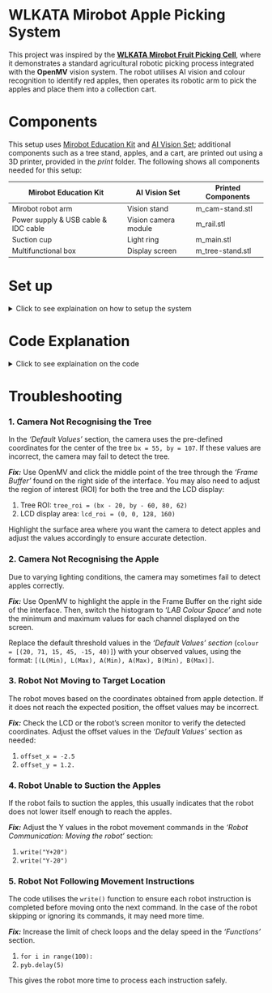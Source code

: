 # WLKATA Mirobot Apple Picking System
This project was inspired by the __[WLKATA Mirobot Fruit Picking Cell](https://www.wlkata.com/products/wlkata-mirobot-fruit-picking-cell-ai-vision-smart-farming-training-solution?srsltid=AfmBOoqAc8YDDn7FQlc3SLJ9pG7SN-iGf-ZfR0vqHMXYsWzJBoCJjYRc)__, where it demonstrates a standard agricultural robotic picking process integrated with the __OpenMV__ vision system. The robot utilises AI vision and colour recognition to identify red apples, then operates its robotic arm to pick the apples and place them into a collection cart.

# Components
This setup uses [Mirobot Education Kit](https://www.wlkata.com/products/wlkata-best-6-axis-stem-educational-robot-arm-kit) and [AI Vision Set](https://www.wlkata.com/products/wlkata-ai-vision-set); additional components such as a tree stand, apples, and a cart, are printed out using a 3D printer, provided in the _print_ folder. The following shows all components needed for this setup:

| Mirobot Education Kit | AI Vision Set | Printed Components |
| --------------------- | ------------- | ------------------ |
| Mirobot robot arm | Vision stand | m_cam-stand.stl
| Power supply & USB cable & IDC cable | Vision camera module | m_rail.stl
| Suction cup | Light ring | m_main.stl
| Multifunctional box | Display screen | m_tree-stand.stl

# Set up
<details>
  <summary>Click to see explaination on how to setup the system</summary>

  #### 1. Camera stand - m_cam-stand.stl <br>
  For this setup, the vision module should be mounted sideways instead of the default top-down configuration. Mount the camera stand on the side without the flange. Secure the vision stand, followed by the light ring. Ensure both components are centered to the apples to provide proper alignment during operation. <br>
![cam-stand](https://github.com/SUTAMPU/wlkata-apple-picking/blob/main/setup/cam-stand.jpg?raw=true)

  #### 2. Rail - m_rail.stl <br>
  Attach the rail to the calibration board. The placement is flexible; in our setup, it is positioned at the edge. If a different location is desired, the corresponding adjustments can be made directly in the code. <br>
![rail](https://github.com/SUTAMPU/wlkata-apple-picking/blob/main/setup/rail.jpg?raw=true)

  #### 3. Tree and Apples - m_main.stl <br>
  To attach the apples securely to the tree, use magnet tape. Place the tape around the perimeter of each apple and on the tree at positions matching the apples’ size. This allows the apple to be easily attached and removed during the picking process. <br>
![main](https://github.com/SUTAMPU/wlkata-apple-picking/blob/main/setup/main.jpg?raw=true)

  #### 4. Tree stand - m_tree-stand.stl <br>
  Use the flange as a guide for positioning the curved sections of the stand. Begin by attaching the base, securing the clip and locking the assembly in place as illustrated. <br>
![tree-stand](https://github.com/SUTAMPU/wlkata-apple-picking/blob/main/setup/tree-stand.jpg?raw=true)

_Once you have completed the assembly, it should come together like this:_ <br>
![setup-3d](https://github.com/SUTAMPU/wlkata-apple-picking/blob/main/setup/setup-3d.jpg?raw=true)
![setup](https://github.com/SUTAMPU/wlkata-apple-picking/blob/main/setup/setup.jpg?raw=true)
</details>

# Code Explanation
<details>
  <summary>Click to see explaination on the code</summary>

  ### Imports and Initialisations
  Before running the system, necessary modules must be imported: 
  - `sensor` controls the camera sensor.
  - `display` manages the LCD screen.
  - `pyb` handles communication between the OpenMV and robotic arm.
	The camera settings must also be configured during this stage to ensure reliable detection.
  ```
  import sensor, pyb, display
  from pyb import UART

  uart = UART(3, 115200)
  
  sensor.reset()
  sensor.set_pixformat(sensor.RGB565) 
  sensor.skip_frames                  
  sensor.set_auto_gain(False)         
  sensor.set_auto_whitebal(False)     
  
  sensor.set_framesize(sensor.LCD)
  sensor.skip_frames(time=2000)
  lcd = display.SPIDisplay()
  ```

  ### Functions
  Functions are used to organise the code and perform a specific repetitive task. In this project, two functions are created:
  - `write(command, wait=True)` sends a command to the robot through UART and, if specified, waits for the robot to finish its movement before sending another command.
  - `linear_regression(x, y)` to convert camera coordinates into robot position coordinates.<br>

The function `write()` streamlines communication with the robotic arm. Instead of relying on `pyb.delay(1000)`, which is inconsistent (too long or too short), `write()` directly checks the robot’s responses to ensure each command is completed before the next is sent. It also eliminates the need to write `\n` after every command, making it more readable.
```
def write(command, wait = True):
uart.write(command + "\n")
if wait == True:
    inBytes = b''
    for i in range(100):            
        while uart.any() > 0:
            inBytes += uart.read()
        if b'>' in inBytes:
            break
        pyb.delay(5)
```
  Having the function `linear_regression()` makes it easier to debug in the case of the robot moving to the wrong coordinates. This function can be used to test the robot manually with known inputs and see if it gives out the expected output. Since we are using linear regression twice, it is cleaner to write the logic once.
  ```
  def linear_regression(x, y):
  n = len(x)
  sx = sum(x)
  sy = sum(y)
  sx2 = sum(x[i]**2 for i in range(n))
  sxsy = sum(x[i] * y[i] for i in range(n))
  
  m = (n * sxsy - sx * sy) / (n * sx2 - sx**2)
  b = (sy - m * sx) / n
  return m, b
  ```
  ### Default Values
  Specific parameters are configured to ensure smooth and accurate operation. By providing a reliable baseline, the system is able to ensure consistent behaviour across multiple attempts. It also simplifies troubleshooting as it will always be attributed to dynamic inputs rather than the systems’ initialisation. <br>

  | Functions | Code |
  | --------- | ---- |
  | Tree center coordinates | `bx = 55`<br>`by = 107` |
  | Colour thresholds | `colour = [(20, 71, 15, 45, -15, 40)]` |
  | Region of Interest (ROI) | `tree_roi = (bx - 20, by - 60, 80, 62)`<br>`lcd_roi = (0, 0, 128, 160)` |
  
  The camera and robot do not share the same coordinate system. The camera detects objects in the x and y axes, while the robot moves along the x and z axes. To align them, we use calibration datasets to map camera pixel values to real robot positions. These mapping are then processed using linear regression to establish a mathematical relationship between the two coordinate systems.

This calibration ensures that when the camera detects an apple, the robot can correctly interpret its real world location and move towards the exact position: <br>

  | X-Axis Calibration | Z-Axis Calibration |
  | ------------------ | ------------------ |
  | `camera_x = [43, 61, 84, 80]` | `camera_y = [93, 105, 105, 100]` |
  | `robot_x = [197, 215, 231, 247]` | `robot_z = [126, 100, 132, 100]` |

  ### Linear Regressions
  Linear regression is a simple method used to model the relationship between a dependent variable and one or more independent variables. In this case, the linear relationship determines the correlation between the camera’s x and y coordinates and the robot’s x and z coordinates . This involves performing two separate linear regressions: 
  
  1. Mapping the camera’s _x-axis_ to the robot’s _x-axis_ <br>
  ![linear-x](https://github.com/SUTAMPU/wlkata-apple-picking/blob/main/calc/linear-x.jpg?raw=true)
  2. Mapping the camera’s _y-axis_ to the robot's _z-axis_ <br>
  ![linear-y](https://github.com/SUTAMPU/wlkata-apple-picking/blob/main/calc/linear-y.jpg?raw=true)

  The steps for performing linear regression are outlined below:
  | Calculation | Mathematical Process | Coding Process |
  | ----------- | -------------------- | -------------- |
  | Slope _m_ | $\frac{N \sum{(xy)} - \sum{x}\sum{y}}{N \sum{(x2)} - (\sum{x})2}$<br>_(where N is the number of points)_ | `n = len(x)`<br>`sx = sum(x)`<br>`sy = sum(y)`<br>`sx2 = sum(xi**2 for xi in x)`<br>`sxsy = sum(x[i] * y[i] for i in range(n))`<br><br>`m = (n * sxsy - sx * sy) / (n * sx2 - sx**2)` |
  | Intercept _b_ | $\frac{\sum{y} - m\sum{x}}{N}$ | `b = (sy / n) - m * (sx / n)` |
  | Equation | $y = \beta_0 + \beta_1X_1 + \beta_2X_2 + \dotsc + \beta_nX_n$ | `for i in range (n):`<br>`  robot_x_pos = b_x + m_x * x[i] + offset_x`<br>`  robot_z_pos = b_z + m_z * y[i] + offset_y` |

  Calibration values are the slope and intercept obtained from these regressions. They are crucial as they translate the camera coordinates into accurate robot coordinates. They ensure it moves accurately based on camera input. Without them, the robot may overshoot, undershoot, or move to completely wrong positions.
  
  ### Robot Commands
  Before allowing the robot to move on with detection, certain conditions must be met:
  1. Enable feedback communication so responses are tracked.
  2. Reset the robot to its home position.
  3. Set the movement mode to absolute positioning with linear motion commands _(assuming robot has been previously used)_.
  4. Switch off suction pump to ensure safe starting state.
  ```
  write("$40 = 1", False)
  write("$H")
  pyb.delay(8000)
  write("M20 G90 G00 F1000", False)
  write("M3S0")
  ```
  Once these conditions are satisfied, the robot performs the following workflow:<br>
  ![workflow](https://github.com/SUTAMPU/wlkata-apple-picking/blob/main/calc/workflow.jpg?raw=true)<br>
  
  The robot repeats this workflow until all apples have been collected, then returns to its home position to conclude the operation. The following shows how the robot should look like while collecting, suctioning, and placing apples into the cart.

  OpenMV uses UART _(Universal Asynchronous Receiver Transmitter)_ to directly communicate and exchange data between the computer and the robot. Below are common UART commands that correspond to __[Mirobot API functions](https://document.wlkata.com/?doc=/wlkata-mirobot-user-manual-platinum/)__ used in Wlkata Studio.
  | Functions | Mirobot API Command | UART Command |
  | --------- | ------------------- | ------------ |
  | Initialisation | `from mirobot`<br>`import MirobotAPI` | `uart = UART(3, 115200)` |
  | Homing | `api.home_simultaneous()` | `uart.write("$H\n")` |
  | Coordinate moving axis | `api.go_to_cartesian_lin(Motion.MOVJ, X, Y, Z, A, B, C)` | `uart.write("M20 G90 G1 X0 Y0 Z0\n")` |
  | Joint moving axis | `api.move_to_axis(MirobotJoint.Joint1, RevolveDirection.cw, 0)` | `uart.write("A0 B0 C0\n")` |
  | Open the suction cup | `api.suction_cup_on()` | `uart.write("M3 S1000\n”)` |
  | Close the suction cup | `api.suction_cup_off()` | `uart.write("M3 S0\n")` |
  | Set delay time | `sleep(1)` | `pyb.delay(1000)` |
  
</details>

# Troubleshooting
### 1. Camera Not Recognising the Tree <br>
In the _‘Default Values’_ section, the camera uses the pre-defined coordinates for the center of the tree `bx = 55, by = 107`. If these values are incorrect, the camera may fail to detect the tree.

___Fix:___ Use OpenMV and click the middle point of the tree through the _‘Frame Buffer’_ found on the right side of the interface.
You may also need to adjust the region of interest (ROI) for both the tree and the LCD display:
1. Tree ROI: `tree_roi = (bx - 20, by - 60, 80, 62)`
2. LCD display area: `lcd_roi = (0, 0, 128, 160)`

Highlight the surface area where you want the camera to detect apples and adjust the values accordingly to ensure accurate detection.

### 2. Camera Not Recognising the Apple <br>
Due to varying lighting conditions, the camera may sometimes fail to detect apples correctly.

___Fix:___ Use OpenMV to highlight the apple in the Frame Buffer on the right side of the interface. Then, switch the histogram to  _‘LAB Colour Space’_  and note the minimum and maximum values for each channel displayed on the screen.

Replace the default threshold values in the _‘Default Values’ section_ (`colour = [(20, 71, 15, 45, -15, 40)]`) with your observed values, using the format: `[(L(Min), L(Max), A(Min), A(Max), B(Min), B(Max)]`.

### 3. Robot Not Moving to Target Location
The robot moves based on the coordinates obtained from apple detection. If it does not reach the expected position, the offset values may be incorrect.

___Fix:___ Check the LCD or the robot’s screen monitor to verify the detected coordinates. Adjust the offset values in the _‘Default Values’_ section as needed:
1. `offset_x = -2.5`
2. `offset_y = 1.2.`

### 4. Robot Unable to Suction the Apples
If the robot fails to suction the apples, this usually indicates that the robot does not lower itself enough to reach the apples. 

___Fix:___ Adjust the Y values in the robot movement commands in the _‘Robot Communication: Moving the robot’_ section:
1. `write("Y+20")`
2. `write("Y-20")`

### 5. Robot Not Following Movement Instructions
The code utilises the `write()` function to ensure each robot instruction is completed before moving onto the next command. In the case of the robot skipping or ignoring its commands, it may need more time.

___Fix:___ Increase the limit of check loops and the delay speed in the _‘Functions’_ section. 
1. `for i in range(100):`
2. `pyb.delay(5)`

This gives the robot more time to process each instruction safely.
